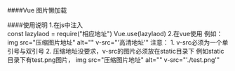 ####Vue 图片懒加载

####使用说明
   1.在js中注入  
      const lazylaod = require("相应地址")
      Vue.use(lazylaod)
   2.在vue使用
       例如：  img src="压缩图片地址" alt="" v-src="'高清地址'"
              注意：  1. v-src必须为一个单引号与双引号
                     2. 压缩地址没要求，v-src的图片必须放在static目录下
                     例如static目录下有test.png图片， img src="压缩图片地址" alt="" v-src="'./test.png'"


